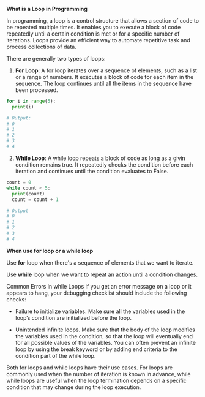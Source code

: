 **What is a Loop in Programming**

In programming, a loop is a control structure that allows a section of code to be repeated multiple times. It enables you to execute a block of code repeatedly until a certain condition is met or for a specific number of iterations. Loops provide an efficient way to automate repetitive task and process collections of data. 

There are generally two types of loops:

1. **For Loop**: A for loop iterates over a sequence of elements, such as a list or a range of numbers. It executes a block of code for each item in the sequence. The loop continues until all the items in the sequence have been processed.

```py
for i in range(5):
  print(i)

# Output:
# 0
# 1  
# 2 
# 3
# 4

```

2. **While Loop**: A while loop repeats a block of code as long as a givin condition remains true. It repeatedly checks the condition before each iteration and continues until the condition evaluates to False.

```py
count = 0
while count < 5:
  print(count)
  count = count + 1

# Output
# 0
# 1
# 2
# 3
# 4
```

**When use  for loop or a while loop**

Use **for** loop when there's a sequence of elements that we want to iterate.

Use **while** loop when we want to repeat an action until a condition changes.

Common Errors in while Loops
If you get an error message on a loop or it appears to hang, your debugging checklist should include the following checks:

* Failure to initialize variables. Make sure all the variables used in the loop’s condition are initialized before the loop.

* Unintended infinite loops. Make sure that the body of the loop modifies the variables used in the condition, so that the loop will eventually end for all possible values of the variables. You can often prevent an infinite loop by using the break keyword or by adding end criteria to the condition part of the while loop.

Both for loops and while loops have their use cases. For loops are commonly used when the number of iteration is known in advance, while while loops are useful when the loop termination depends on a specific condition that may change during the loop execution.